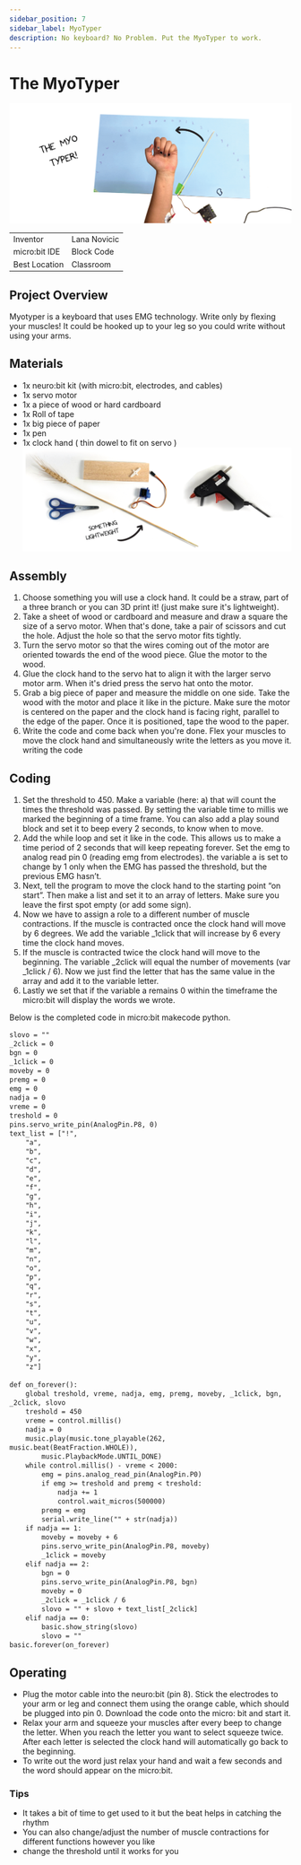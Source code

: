 ```yaml
---
sidebar_position: 7
sidebar_label: MyoTyper
description: No keyboard? No Problem. Put the MyoTyper to work.
---
```


# The MyoTyper #
![MyoTyper](./nb_mt_00.png)

|     |       |
|--------------|--------------
| Inventor     | Lana Novicic
| micro:bit IDE     | Block Code
| Best Location     | Classroom   
## Project Overview ##
Myotyper is a keyboard that uses EMG technology. Write only by flexing your muscles! It
could be hooked up to your leg so you could write without using your arms.

## Materials
- 1x neuro:bit kit (with micro:bit, electrodes, and cables)
- 1x servo motor
- 1x a piece of wood or hard cardboard
- 1x Roll of tape
- 1x big piece of paper
- 1x pen
- 1x clock hand ( thin dowel to fit on servo )
  ![Materials](./nb_mt_01.png)
## Assembly
1. Choose something you will use a clock hand. It could be a straw, part of a three
branch or you can 3D print it! (just make sure it&#39;s lightweight).
2. Take a sheet of wood or cardboard and measure and draw a square the size of a
servo motor. When that's done, take a pair of scissors and cut the hole. Adjust
the hole so that the servo motor fits tightly.
3. Turn the servo motor so that the wires coming out of the motor are oriented towards
the end of the wood piece. Glue the motor to the wood.
4. Glue the clock hand to the servo hat to align it with the larger servo motor
arm. When it's dried press the servo hat onto the motor.
5. Grab a big piece of paper and measure the middle on one side. Take the wood with
the motor and place it like in the picture. Make sure the motor is centered on the paper
and the clock hand is facing right, parallel to the edge of the paper. Once it is
positioned, tape the wood to the paper.
6. Write the code and come back when you're done. Flex your muscles to move the
clock hand and simultaneously write the letters as you move it.
writing the code

## Coding 
1. Set the threshold to 450. Make a variable (here: a) that will count the times the
threshold was passed. By setting the variable time to millis we marked the beginning
of a time frame. You can also add a play sound block and set it to beep every 2
seconds, to know when to move.
2. Add the while loop and set it like in the code. This allows us to make a time period of
2 seconds that will keep repeating forever. Set the emg to analog read pin 0 (reading
emg from electrodes). the variable a is set to change by 1 only when the EMG has
passed the threshold, but the previous EMG hasn’t.
3. Next, tell the program to move the clock hand to the starting point “on start”. Then make a list and set it to an array of letters. Make
sure you leave the first spot empty (or add some sign).
4. Now we have to assign a role to a different number of muscle contractions. If the
muscle is contracted once the clock hand will move by 6 degrees. We add the
variable _1click that will increase by 6 every time the clock hand moves.
5. If the muscle is contracted twice the clock hand will move to the beginning. The
variable _2click will equal the number of movements (var _1click / 6). Now we just
find the letter that has the same value in the array and add it to the variable letter.
6. Lastly we set that if the variable a remains 0 within the timeframe the micro:bit will
display the words we wrote.

Below is the completed code in micro:bit makecode python.

```
slovo = ""
_2click = 0
bgn = 0
_1click = 0
moveby = 0
premg = 0
emg = 0
nadja = 0
vreme = 0
treshold = 0
pins.servo_write_pin(AnalogPin.P8, 0)
text_list = ["!",
    "a",
    "b",
    "c",
    "d",
    "e",
    "f",
    "g",
    "h",
    "i",
    "j",
    "k",
    "l",
    "m",
    "n",
    "o",
    "p",
    "q",
    "r",
    "s",
    "t",
    "u",
    "v",
    "w",
    "x",
    "y",
    "z"]

def on_forever():
    global treshold, vreme, nadja, emg, premg, moveby, _1click, bgn, _2click, slovo
    treshold = 450
    vreme = control.millis()
    nadja = 0
    music.play(music.tone_playable(262, music.beat(BeatFraction.WHOLE)),
        music.PlaybackMode.UNTIL_DONE)
    while control.millis() - vreme < 2000:
        emg = pins.analog_read_pin(AnalogPin.P0)
        if emg >= treshold and premg < treshold:
            nadja += 1
            control.wait_micros(500000)
        premg = emg
        serial.write_line("" + str(nadja))
    if nadja == 1:
        moveby = moveby + 6
        pins.servo_write_pin(AnalogPin.P8, moveby)
        _1click = moveby
    elif nadja == 2:
        bgn = 0
        pins.servo_write_pin(AnalogPin.P8, bgn)
        moveby = 0
        _2click = _1click / 6
        slovo = "" + slovo + text_list[_2click]
    elif nadja == 0:
        basic.show_string(slovo)
        slovo = ""
basic.forever(on_forever)
```

## Operating
- Plug the motor cable into the neuro:bit (pin 8). Stick the electrodes to your arm or leg
and connect them using the orange cable, which should be plugged into pin 0.
Download the code onto the micro: bit and start it.
- Relax your arm and squeeze your muscles after every beep to change the letter.
When you reach the letter you want to select squeeze twice. After each letter is
selected the clock hand will automatically go back to the beginning.
- To write out the word just relax your hand and wait a few seconds and the word
should appear on the micro:bit.

### Tips
- It takes a bit of time to get used to it but the beat helps in catching the rhythm
- You can also change/adjust the number of muscle contractions for different functions
however you like
- change the threshold until it works for you
